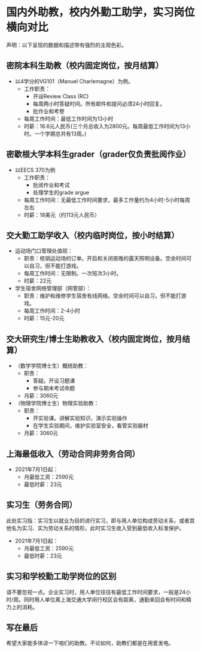 # 国内外助教，校内外勤工助学，实习岗位横向对比

声明：以下呈现的数据和描述带有强烈的主观色彩。

## 密院本科生助教（校内固定岗位，按月结算）
- 以4学分的VG101（Manuel Charlemagne）为例。
    - 工作职责：
        - 开设Review Class (RC)
        - 每周两小时答疑时间。所有邮件和提问必须24小时回复。
        - 批作业和考卷
    - 每周工作时间：最低工作时间为13小时
    - 时薪：16.6元人民币(三个月总收入为2800元。每周最低工作时间为13小时。一个学期总共有13周。)

## 密歇根大学本科生grader（grader仅负责批阅作业）
- 以EECS 370为例
    - 工作职责：
        - 批阅作业和考试
        - 处理学生的grade argue
    - 每周工作时间：无最低工作时间要求，最多工作量约为4小时-5小时每周左右
    - 时薪：18美元（约113元人民币）

## 交大勤工助学收入（校内临时岗位，按小时结算）
- 运动场门口管理处值班：
    - 职责：核销运动场的订单。开启和关闭夜晚的露天照明设备。空余时间可以自习，但不能打游戏。
    - 每周工作时间：无限制。一次班次3小时。
    - 时薪：22元
- 学生宿舍网络管理部（网管部）：
    - 职责：维护和维修学生宿舍有线网络。空余时间可以自习，但不能打游戏。
    - 每周工作时间：2-4小时
    - 时薪：15元-20元

## 交大研究生/博士生助教收入（校内固定岗位，按月结算）
-   （数学学院博士生）概统助教：
    - 职责：
        - 答疑。开设习题课
        - 参与期末考试命题
    - 月薪：3060元
-   （物理学院博士生）物理实验助教：
    - 职责：
        - 开实验课。讲解实验知识，演示实验操作
        - 在学生实验期间，维护实验室安全，看管实验器材
    - 月薪：3060元

## 上海最低收入（劳动合同非劳务合同）
- 2021年7月1日起：
    - 月最低工资：2590元
    - 最低时薪：23元

## 实习生（劳务合同）
此处实习指：实习生以就业为目的进行实习，即与用人单位构成劳动关系，或者其他名为实习、实为劳动关系的情形。此时实习生收入受到最低收入标准保护。

- 2021年7月1日起：
    - 月最低工资：2590元
    - 最低时薪：23元

## 实习和学校勤工助学岗位的区别
请不要忽视一点。企业实习时，用人单位往往有最低工作时间要求，一般是24小时/周。同时用人单位离上海交通大学闵行校区会有距离，通勤来回会有时间和精力上的消耗。

## 写在最后
希望大家能多体谅一下咱们的助教。不论如何，助教们都是在用爱发电。
